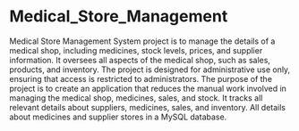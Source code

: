 # Medical_Store_Management
Medical Store Management System project is to manage the details of a medical shop, including medicines, stock levels, prices, and supplier information. It oversees all aspects of the medical shop, such as sales, products, and inventory. The project is designed for administrative use only, ensuring that access is restricted to administrators. The purpose of the project is to create an application that reduces the manual work involved in managing the medical shop, medicines, sales, and stock. It tracks all relevant details about suppliers, medicines, sales, and inventory. All details about medicines and supplier stores in a MySQL database.
